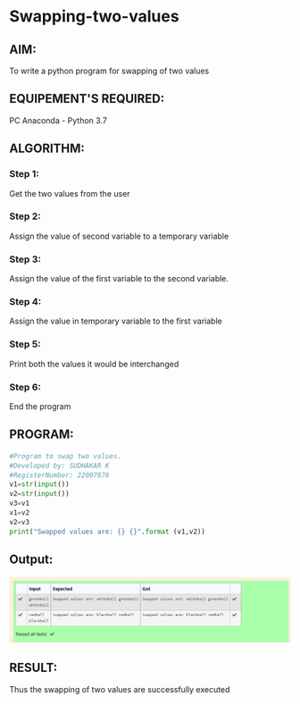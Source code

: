 # Swapping-two-values
## AIM:
To write a python program for swapping of two values
## EQUIPEMENT'S REQUIRED: 
PC
Anaconda - Python 3.7
## ALGORITHM: 
### Step 1:
Get the two values from the user
### Step 2: 
Assign the value of second variable to a temporary variable 
### Step 3: 
Assign the value of the first variable to the second variable.
### Step 4:  
Assign the value in temporary variable to the first variable
### Step 5: 
Print both the values it would be interchanged
### Step 6: 
End the program
## PROGRAM:
```python
#Program to swap two values.
#Developed by: SUDHAKAR K
#RegisterNumber: 22007876
v1=str(input())
v2=str(input())
v3=v1
v1=v2
v2=v3
print("Swapped values are: {} {}".format (v1,v2))
```
## Output:
![output](./output.png)


## RESULT:
Thus the swapping of two values are successfully executed



